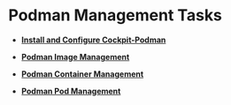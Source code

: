 <!--
SPDX-FileCopyrightText: 2023,2024 Oracle and/or its affiliates.
SPDX-License-Identifier: CC-BY-SA-4.0
-->
# Podman Management Tasks

-   **[Install and Configure Cockpit-Podman](../topics/cockpit-podman_enable_podman_service.md)**  

-   **[Podman Image Management](../topics/cockpit-podman_managing_podman_images.md)**  

-   **[Podman Container Management](../topics/cockpit-podman_managing_podman_containers.md)**  

-   **[Podman Pod Management](../topics/podman_pod_management.md)**  


